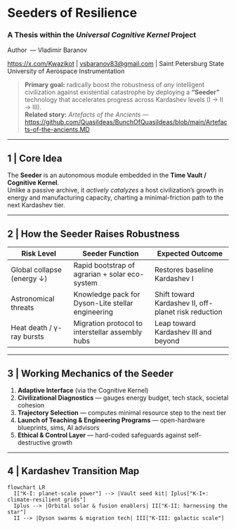 # **Seeders of Resilience**  
### A Thesis within the *Universal Cognitive Kernel* Project  

Author — Vladimir Baranov 

https://x.com/Kwazikot | vsbaranov83@gmail.com | Saint Petersburg State University of Aerospace Instrumentation

> **Primary goal:** radically boost the robustness of *any* intelligent civilization against existential catastrophe by deploying a **“Seeder”** technology that accelerates progress across Kardashev levels (I → II → III).  
> **Related story:** *Artefacts of the Ancients* — <https://github.com/QuasiIdeas/BunchOfQuasiIdeas/blob/main/Artefacts-of-the-ancients.MD>

---

## 1 | Core Idea  

The **Seeder** is an autonomous module embedded in the **Time Vault / Cognitive Kernel**.  
Unlike a passive archive, it *actively catalyzes* a host civilization’s growth in energy and manufacturing capacity, charting a minimal-friction path to the next Kardashev tier.

---

## 2 | How the Seeder Raises Robustness  

| Risk Level | Seeder Function | Expected Outcome |
|------------|-----------------|------------------|
| Global collapse (energy ↓) | Rapid bootstrap of agrarian + solar eco-system | Restores baseline Kardashev I |
| Astronomical threats | Knowledge pack for Dyson-Lite stellar engineering | Shift toward Kardashev II, off-planet risk reduction |
| Heat death / γ-ray bursts | Migration protocol to interstellar assembly hubs | Leap toward Kardashev III and beyond |

---

## 3 | Working Mechanics of the Seeder  

1. **Adaptive Interface** (via the Cognitive Kernel)  
2. **Civilizational Diagnostics** — gauges energy budget, tech stack, societal cohesion  
3. **Trajectory Selection** — computes minimal resource step to the next tier  
4. **Launch of Teaching & Engineering Programs** — open-hardware blueprints, sims, AI advisors  
5. **Ethical & Control Layer** — hard-coded safeguards against self-destructive growth

---

## 4 | Kardashev Transition Map  

```mermaid
flowchart LR
  I["K-I: planet-scale power"] --> |Vault seed kit| Iplus["K-I+: climate-resilient grids"]
  Iplus --> |Orbital solar & fusion enablers| II["K-II: harnessing the star"]
  II --> |Dyson swarms & migration tech| III["K-III: galactic scale"]
